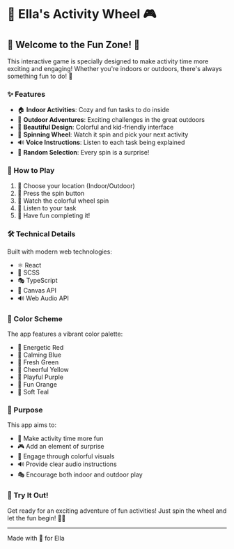 # 🎡 Ella's Activity Wheel 🎮

## 🌟 Welcome to the Fun Zone! 🌟

This interactive game is specially designed to make activity time more exciting and engaging! Whether you're indoors or outdoors, there's always something fun to do! 🎯

### ✨ Features

- 🏠 **Indoor Activities**: Cozy and fun tasks to do inside
- 🌳 **Outdoor Adventures**: Exciting challenges in the great outdoors
- 🎨 **Beautiful Design**: Colorful and kid-friendly interface
- 🔄 **Spinning Wheel**: Watch it spin and pick your next activity
- 🔊 **Voice Instructions**: Listen to each task being explained
- 🎯 **Random Selection**: Every spin is a surprise!

### 🎪 How to Play

1. 🏁 Choose your location (Indoor/Outdoor)
2. 🎲 Press the spin button
3. 🌈 Watch the colorful wheel spin
4. 🎵 Listen to your task
5. 🎯 Have fun completing it!

### 🛠️ Technical Details

Built with modern web technologies:

- ⚛️ React
- 🎨 SCSS
- 🎭 TypeScript
- 🎪 Canvas API
- 🔊 Web Audio API

### 🌈 Color Scheme

The app features a vibrant color palette:

- 🔴 Energetic Red
- 💙 Calming Blue
- 💚 Fresh Green
- 💛 Cheerful Yellow
- 💜 Playful Purple
- 🧡 Fun Orange
- 🩵 Soft Teal

### 🎯 Purpose

This app aims to:

- 🌟 Make activity time more fun
- 🎮 Add an element of surprise
- 🎨 Engage through colorful visuals
- 🔊 Provide clear audio instructions
- 🎭 Encourage both indoor and outdoor play

### 🎪 Try It Out!

Get ready for an exciting adventure of fun activities! Just spin the wheel and let the fun begin! 🎡✨

---

Made with 💖 for Ella
